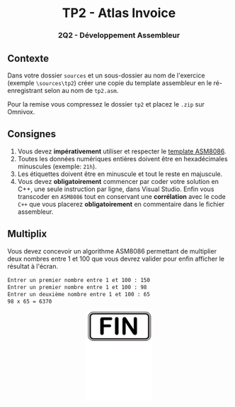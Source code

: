 <h1 align="Center">TP2 - Atlas Invoice</h1>
<h3 align="Center">2Q2 - Développement Assembleur</h3>

## Contexte

Dans votre dossier `sources` et un sous-dossier au nom de l'exercice (exemple `\sources\tp2`) créer une copie du template assembleur en le ré-enregistrant selon au nom de `tp2.asm`.

Pour la remise vous compressez le dossier `tp2` et placez le `.zip` sur Omnivox.

## Consignes

1. Vous devez **impérativement** utiliser et respecter le [template ASM8086](cshawi.info/bin/2q2/_TEMPLATE.ASM).
2. Toutes les données numériques entières doivent être en hexadécimales minuscules (exemple: `21h`).
3. Les étiquettes doivent être en minuscule et tout le reste en majuscule.
4. Vous devez **obligatoirement** commencer par coder votre solution en C++, une seule instruction par ligne, dans Visual Studio. Enfin vous transcoder en `ASM8086` tout en conservant une **corrélation** avec le code `C++` que vous placerez **obligatoirement** en commentaire dans le fichier assembleur.

## Multiplix
Vous devez concevoir un algorithme ASM8086 permettant de multiplier deux nombres entre 1 et 100 que vous devrez valider pour enfin afficher le résultat à l'écran.

```plaintext
Entrer un premier nombre entre 1 et 100 : 150
Entrer un premier nombre entre 1 et 100 : 98
Entrer un deuxième nombre entre 1 et 100 : 65
98 x 65 = 6370
```

<p align="Center"><img src="./images/end.png" alt="drawing" width="150"/></p>
